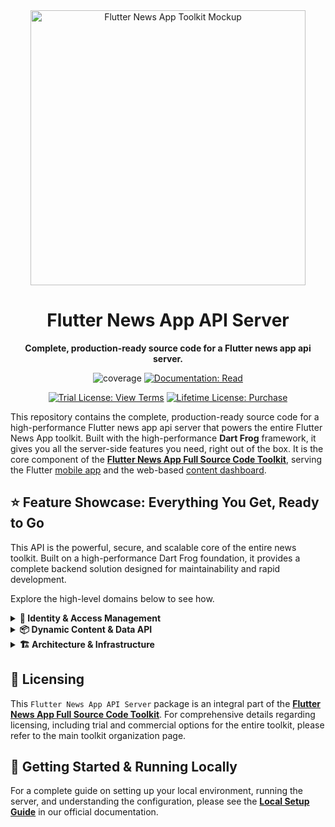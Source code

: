 <div align="center">
  <img src="https://repository-images.githubusercontent.com/946589707/1ee61062-ded3-44f9-bb6d-c35cd03b5d64" alt="Flutter News App Toolkit Mockup" width="440">
  <h1>Flutter News App API Server</h1>
  <p><strong>Complete, production-ready source code for a Flutter news app api server.</strong></p>
</div>

<p align="center">
<img src="https://img.shields.io/badge/coverage-_%25-red?style=for-the-badge" alt="coverage">
<a href="https://flutter-news-app-full-source-code.github.io/docs/api-server/local-setup/"><img src="https://img.shields.io/badge/DOCUMENTATION-READ-slategray?style=for-the-badge" alt="Documentation: Read"></a>
</p>
<p align="center">
<a href="LICENSE"><img src="https://img.shields.io/badge/TRIAL_LICENSE-VIEW_TERMS-blue?style=for-the-badge" alt="Trial License: View Terms"></a>
<a href="https://github.com/sponsors/flutter-news-app-full-source-code"><img src="https://img.shields.io/badge/LIFETIME_LICENSE-PURCHASE-purple?style=for-the-badge" alt="Lifetime License: Purchase"></a>
</p>

This repository contains the complete, production-ready source code for a high-performance Flutter news app api server that powers the entire Flutter News App toolkit. Built with the high-performance **Dart Frog** framework, it gives you all the server-side features you need, right out of the box. It is the core component of the [**Flutter News App Full Source Code Toolkit**](https://github.com/flutter-news-app-full-source-code), serving the Flutter [mobile app](https://github.com/flutter-news-app-full-source-code/flutter-news-app-mobile-client-full-source-code) and the web-based [content dashboard](https://github.com/flutter-news-app-full-source-code/flutter-news-app-web-dashboard-full-source-code).

## ⭐ Feature Showcase: Everything You Get, Ready to Go

This API is the powerful, secure, and scalable core of the entire news toolkit. Built on a high-performance Dart Frog foundation, it provides a complete backend solution designed for maintainability and rapid development.

Explore the high-level domains below to see how.

<details>
<summary><strong>🔐 Identity & Access Management</strong></summary>

### 🛡️ Modern, Secure Authentication
A complete identity system provides a frictionless and secure user journey from the very first interaction.
- **Flexible Onboarding:** Supports modern, passwordless sign-in for registered users and seamless anonymous access for guests, reducing barriers to entry.
- **Intelligent Account Conversion:** Automatically migrates all user data—including preferences and saved content—when a guest user creates a permanent account.
- **Robust Session Control:** Uses industry-standard JWTs for stateless sessions and includes a token blacklisting service to ensure sessions are instantly and securely terminated upon sign-out.
> **Your Advantage:** You get a complete, modern, and secure user management system out of the box, covering the entire user lifecycle from guest to registered user.

---

### 👮 Granular, Role-Based Security
A sophisticated and flexible security model ensures that users and administrators can only access and modify the data they are permitted to.
- **Multi-Layered Access Control:** Defines distinct permission sets for different user classes, such as mobile app consumers and dashboard administrators, ensuring a clear separation of capabilities.
- **Automated Ownership Enforcement:** Built-in middleware automatically verifies data ownership before any modification or deletion request is processed, preventing unauthorized actions.
> **Your Advantage:** Easily enforce complex business rules and security policies. The architecture guarantees data integrity and provides a secure foundation for scaling your user base.

---

### 🚦 Automated API Protection
The API is shielded from common threats with intelligent, built-in abuse prevention mechanisms.
- **Smart Rate Limiting:** Protects critical endpoints from brute-force attacks and denial-of-service attempts by applying fair and effective limits based on IP address for guests and user ID for authenticated users.
> **Your Advantage:** Ensure high availability and stability for your application. This automated defense layer protects your infrastructure and preserves a quality experience for legitimate users.

</details>

<details>
<summary><strong>📦 Dynamic Content & Data API</strong></summary>

### ⚙️ A Radically Efficient Data Engine
Instead of a rigid collection of hardcoded routes, the API is built around a single, unified data gateway. This metadata-driven architecture dramatically accelerates development and enhances scalability.
- **Unified Data Endpoint:** A central engine handles all data operations (CRUD) for every data type in the system—from articles and topics to user preferences and beyond.
- **Metadata-Driven Logic:** To add a completely new data type to your application, you simply define its rules—permissions, validation, and database connections—in a central registry. The engine handles the rest automatically.
> **Your Advantage:** This architecture eliminates boilerplate code and massively speeds up development. You can add new features and data models to your application without writing new API routes, enabling you to innovate and scale at a much faster pace.

---

### 🔍 Advanced Querying & Performance
The data API is equipped with powerful querying capabilities, enabling rich, high-performance content discovery features in your client applications.
- **Complex Filtering & Sorting:** Supports deep, multi-parameter filtering and flexible, multi-field sorting directly through the API.
- **High-Performance Pagination:** Utilizes efficient cursor-based pagination to handle massive datasets gracefully, perfect for infinite-scrolling feeds.
> **Your Advantage:** Empower your mobile and web clients with powerful data discovery features right out of the box, without needing to write any extra backend logic.

---

### 🛡️ Robust & Automated Validation
The API automatically validates the structure of all incoming data, ensuring that every request is well-formed before it's processed. This built-in mechanism catches missing fields, incorrect data types, and invalid enum values at the gateway, providing clear, immediate feedback to the client.
> **Your Advantage:** This eliminates an entire class of runtime errors and saves you from writing tedious, repetitive validation code. Your data models remain consistent and your API stays resilient against malformed requests.

</details>

<details>
<summary><strong>🏗️ Architecture & Infrastructure</strong></summary>

### 🚀 High-Performance by Design
Built on a modern, minimalist foundation to ensure low latency and excellent performance.
- **Dart Frog Core:** Leverages the high-performance Dart Frog framework for a fast, efficient, and scalable backend.
- **Clean, Layered Architecture:** A strict separation of concerns into distinct layers makes the codebase clean, maintainable, and easy to reason about.
> **Your Advantage:** Your backend is built on a solid, modern foundation that is both powerful and a pleasure to work with, reducing maintenance overhead.

---

### 🔌 Extensible & Unlocked
The entire application is designed with a robust dependency injection system, giving you the freedom to choose your own infrastructure.
- **Swappable Implementations:** Easily swap out core components—like the database, email provider, or file storage service—without rewriting business logic.
> **Your Advantage:** Avoid vendor lock-in and future-proof your application. You have the freedom to adapt and evolve your tech stack as your business needs change.

---

### 🔄 Automated & Traceable Database Migrations
Say goodbye to risky manual database updates. A professional, versioned migration system ensures your database schema evolves safely and automatically.
- **Code-Driven Schema Evolution:** The system automatically applies schema changes to your database on application startup, ensuring consistency across all environments.
- **Traceable to Source:** Each migration is versioned and directly linked to the pull request that initiated it, providing a clear, auditable history of every change.
> **Your Advantage:** Deploy with confidence. This robust system eliminates an entire class of deployment errors, ensuring your data models evolve gracefully and reliably with full traceability.

</details>

## 🔑 Licensing
This `Flutter News App API Server` package is an integral part of the [**Flutter News App Full Source Code Toolkit**](https://github.com/flutter-news-app-full-source-code). For comprehensive details regarding licensing, including trial and commercial options for the entire toolkit, please refer to the main toolkit organization page.

## 🚀 Getting Started & Running Locally
For a complete guide on setting up your local environment, running the server, and understanding the configuration, please see the **[Local Setup Guide](https://flutter-news-app-full-source-code.github.io/docs/api-server/local-setup/)** in our official documentation.